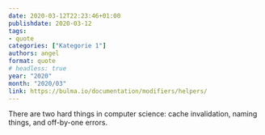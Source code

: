 ```yaml
---
date: 2020-03-12T22:23:46+01:00
publishdate: 2020-03-12
tags:
- quote
categories: ["Kategorie 1"]
authors: angel
format: quote
# headless: true
year: "2020"
month: "2020/03"
link: https://bulma.io/documentation/modifiers/helpers/
---
```


There are two hard things in computer science: cache invalidation, naming things, and off-by-one errors.